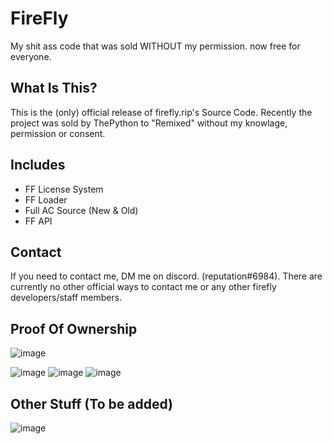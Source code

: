 # FireFly
My shit ass code that was sold WITHOUT my permission. now free for everyone.

## What Is This?
This is the (only) official release of firefly.rip's Source Code. Recently the project was sold by ThePython to "Remixed" without my knowlage, permission or consent.

## Includes
- FF License System
- FF Loader
- Full AC Source (New & Old)
- FF API

## Contact
If you need to contact me, DM me on discord. (reputation#6984).
There are currently no other official ways to contact me or any other firefly developers/staff members.

## Proof Of Ownership
![image](https://user-images.githubusercontent.com/89894310/210121602-dd3e9861-586b-4db0-86d5-519211867944.png)

![image](https://user-images.githubusercontent.com/89894310/210121456-51ce03eb-8674-4095-ba86-7b83fe9ad905.png)
![image](https://user-images.githubusercontent.com/89894310/210121480-063492d7-3708-4436-82d8-cb40ecc1f54d.png)
![image](https://user-images.githubusercontent.com/89894310/210121550-70aba62c-7221-4075-adcb-de484cf6a55f.png)

## Other Stuff (To be added)
![image](https://user-images.githubusercontent.com/89894310/210161577-347a29bf-10b9-4379-b40a-cf4036e88332.png)
